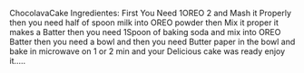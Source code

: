 ChocolavaCake
Ingredientes:
First You Need 1OREO 
 2 and Mash it Properly then you need half of spoon milk into OREO powder then Mix it proper it makes a Batter then you need 1Spoon of  baking soda and mix into OREO Batter then you need a bowl and then you need Butter paper in the bowl and bake in microwave on 1 or 2 min and your Delicious cake was ready enjoy it..... 